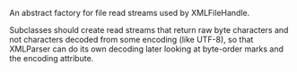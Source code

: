 An abstract factory for file read streams used by XMLFileHandle.

Subclasses should create read streams that return raw byte characters and not characters decoded from some encoding (like UTF-8), so that XMLParser can do its own decoding later looking at byte-order marks and the <?xml ...?> encoding attribute.